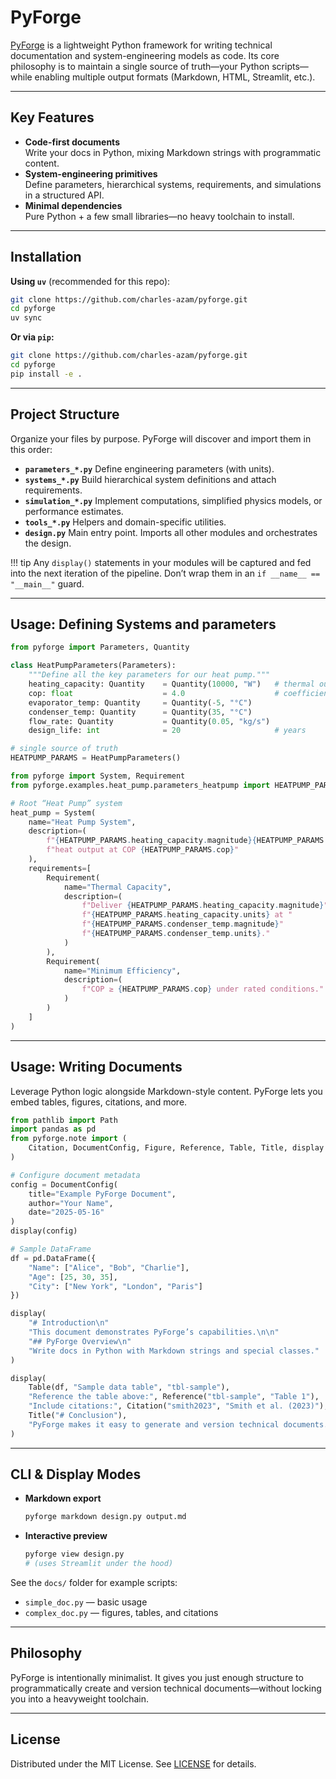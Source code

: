 # PyForge

[PyForge](https://github.com/charles-azam/pyforge) is a lightweight Python framework for writing technical documentation and system-engineering models as code. Its core philosophy is to maintain a single source of truth—your Python scripts—while enabling multiple output formats (Markdown, HTML, Streamlit, etc.).

---

## Key Features

- **Code-first documents**  
  Write your docs in Python, mixing Markdown strings with programmatic content.
- **System-engineering primitives**  
  Define parameters, hierarchical systems, requirements, and simulations in a structured API.
- **Minimal dependencies**  
  Pure Python + a few small libraries—no heavy toolchain to install.

---

## Installation

**Using `uv`** (recommended for this repo):

```bash
git clone https://github.com/charles-azam/pyforge.git
cd pyforge
uv sync
````

**Or via `pip`:**

```bash
git clone https://github.com/charles-azam/pyforge.git
cd pyforge
pip install -e .
```

---

## Project Structure

Organize your files by purpose. PyForge will discover and import them in this order:

* **`parameters_*.py`**
  Define engineering parameters (with units).
* **`systems_*.py`**
  Build hierarchical system definitions and attach requirements.
* **`simulation_*.py`**
  Implement computations, simplified physics models, or performance estimates.
* **`tools_*.py`**
  Helpers and domain-specific utilities.
* **`design.py`**
  Main entry point. Imports all other modules and orchestrates the design.

!!! tip
    Any `display()` statements in your modules will be captured and fed into the next iteration of the pipeline. Don’t wrap them in an `if __name__ == "__main__"` guard.

---

## Usage: Defining Systems and parameters

```python
from pyforge import Parameters, Quantity

class HeatPumpParameters(Parameters):
    """Define all the key parameters for our heat pump."""
    heating_capacity: Quantity    = Quantity(10000, "W")   # thermal output
    cop: float                    = 4.0                    # coefficient of performance
    evaporator_temp: Quantity     = Quantity(-5, "°C")
    condenser_temp: Quantity      = Quantity(35, "°C")
    flow_rate: Quantity           = Quantity(0.05, "kg/s")
    design_life: int              = 20                     # years

# single source of truth
HEATPUMP_PARAMS = HeatPumpParameters()
```


```python
from pyforge import System, Requirement
from pyforge.examples.heat_pump.parameters_heatpump import HEATPUMP_PARAMS

# Root “Heat Pump” system
heat_pump = System(
    name="Heat Pump System",
    description=(
        f"{HEATPUMP_PARAMS.heating_capacity.magnitude}{HEATPUMP_PARAMS.heating_capacity.units} "
        f"heat output at COP {HEATPUMP_PARAMS.cop}"
    ),
    requirements=[
        Requirement(
            name="Thermal Capacity",
            description=(
                f"Deliver {HEATPUMP_PARAMS.heating_capacity.magnitude}"
                f"{HEATPUMP_PARAMS.heating_capacity.units} at "
                f"{HEATPUMP_PARAMS.condenser_temp.magnitude}"
                f"{HEATPUMP_PARAMS.condenser_temp.units}."
            )
        ),
        Requirement(
            name="Minimum Efficiency",
            description=(
                f"COP ≥ {HEATPUMP_PARAMS.cop} under rated conditions."
            )
        )
    ]
)
```

---

## Usage: Writing Documents

Leverage Python logic alongside Markdown-style content. PyForge lets you embed tables, figures, citations, and more.

```python
from pathlib import Path
import pandas as pd
from pyforge.note import (
    Citation, DocumentConfig, Figure, Reference, Table, Title, display
)

# Configure document metadata
config = DocumentConfig(
    title="Example PyForge Document",
    author="Your Name",
    date="2025-05-16"
)
display(config)

# Sample DataFrame
df = pd.DataFrame({
    "Name": ["Alice", "Bob", "Charlie"],
    "Age": [25, 30, 35],
    "City": ["New York", "London", "Paris"]
})

display(
    "# Introduction\n"
    "This document demonstrates PyForge’s capabilities.\n\n"
    "## PyForge Overview\n"
    "Write docs in Python with Markdown strings and special classes."
)

display(
    Table(df, "Sample data table", "tbl-sample"),
    "Reference the table above:", Reference("tbl-sample", "Table 1"),
    "Include citations:", Citation("smith2023", "Smith et al. (2023)"),
    Title("# Conclusion"),
    "PyForge makes it easy to generate and version technical documents."
)
```

---

## CLI & Display Modes

* **Markdown export**

  ```bash
  pyforge markdown design.py output.md
  ```
* **Interactive preview**

  ```bash
  pyforge view design.py
  # (uses Streamlit under the hood)
  ```

See the `docs/` folder for example scripts:

* `simple_doc.py` — basic usage
* `complex_doc.py` — figures, tables, and citations

---

## Philosophy

PyForge is intentionally minimalist. It gives you just enough structure to programmatically create and version technical documents—without locking you into a heavyweight toolchain.

---

## License

Distributed under the MIT License. See [LICENSE](LICENSE) for details.

